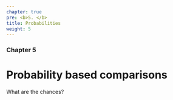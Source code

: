 ```yaml
---
chapter: true
pre: <b>5. </b>
title: Probabilities
weight: 5
---
```


### Chapter 5

# Probability based comparisons


What are the chances?

